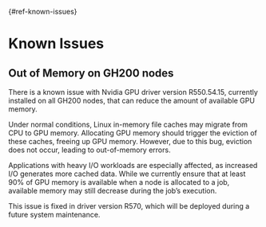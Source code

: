 [](){#ref-known-issues}
# Known Issues

## Out of Memory on GH200 nodes
There is a known issue with Nvidia GPU driver version R550.54.15, currently installed on all GH200 nodes, that can reduce the amount of available GPU memory.

Under normal conditions, Linux in-memory file caches may migrate from CPU to GPU memory. Allocating GPU memory should trigger the eviction of these caches, freeing up GPU memory. However, due to this bug, eviction does not occur, leading to out-of-memory errors.

Applications with heavy I/O workloads are especially affected, as increased I/O generates more cached data. While we currently ensure that at least 90% of GPU memory is available when a node is allocated to a job, available memory may still decrease during the job’s execution.

This issue is fixed in driver version R570, which will be deployed during a future system maintenance.

